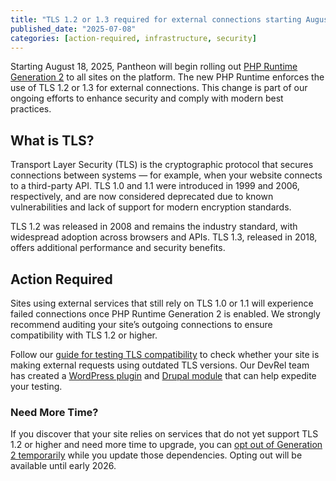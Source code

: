 ```yaml
---
title: "TLS 1.2 or 1.3 required for external connections starting August 18, 2025"
published_date: "2025-07-08"
categories: [action-required, infrastructure, security]
---
```


Starting August 18, 2025, Pantheon will begin rolling out [PHP Runtime Generation 2](/php-runtime-generation-2) to all sites on the platform. The new PHP Runtime enforces the use of TLS 1.2 or 1.3 for external connections. This change is part of our ongoing efforts to enhance security and comply with modern best practices.

## What is TLS?

Transport Layer Security (TLS) is the cryptographic protocol that secures connections between systems — for example, when your website connects to a third-party API. TLS 1.0 and 1.1 were introduced in 1999 and 2006, respectively, and are now considered deprecated due to known vulnerabilities and lack of support for modern encryption standards.

TLS 1.2 was released in 2008 and remains the industry standard, with widespread adoption across browsers and APIs. TLS 1.3, released in 2018, offers additional performance and security benefits.

## Action Required

Sites using external services that still rely on TLS 1.0 or 1.1 will experience failed connections once PHP Runtime Generation 2 is enabled. We strongly recommend auditing your site’s outgoing connections to ensure compatibility with TLS 1.2 or higher.

Follow our [guide for testing TLS compatibility](/tls-compatibility#how-do-i-check-tls-compatibility-for-my-site) to check whether your site is making external requests using outdated TLS versions. Our DevRel team has created a [WordPress plugin](https://github.com/pantheon-systems/wp-tls-compatibility-checker) and [Drupal module](https://github.com/pantheon-systems/drupal_tls_checker) that can help expedite your testing.

### Need More Time?

If you discover that your site relies on services that do not yet support TLS 1.2 or higher and need more time to upgrade, you can [opt out of Generation 2 temporarily](/php-runtime-generation-2#q-can-i-switch-back-to-the-previous-php-runtime-if-i-encounter-issues) while you update those dependencies. Opting out will be available until early 2026.
